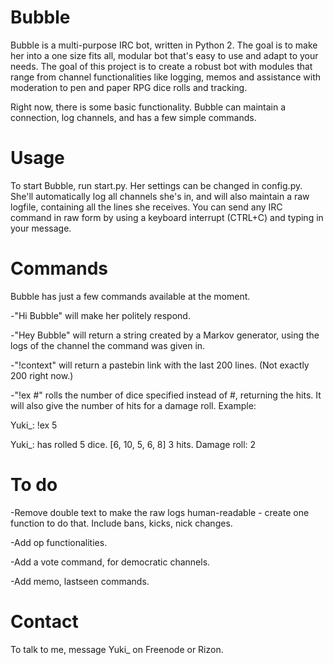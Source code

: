 # Bubble
Bubble is a multi-purpose IRC bot, written in Python 2. The goal is to make her into a one size fits all, modular bot that's easy to use and adapt to your needs. The goal of this project is to create a robust bot with modules that range from channel functionalities like logging, memos and assistance with moderation to pen and paper RPG dice rolls and tracking. 

Right now, there is some basic functionality. Bubble can maintain a connection, log channels, and has a few simple commands. 

# Usage
To start Bubble, run start.py. Her settings can be changed in config.py. She'll automatically log all channels she's in, and will also maintain a raw logfile, containing all the lines she receives. You can send any IRC command in raw form by using a keyboard interrupt (CTRL+C) and typing in your message. 

# Commands
Bubble has just a few commands available at the moment. 

-"Hi Bubble" will make her politely respond. 

-"Hey Bubble" will return a string created by a Markov generator, using the logs of the channel the command was given in. 

-"!context" will return a pastebin link with the last 200 lines. (Not exactly 200 right now.)

-"!ex #" rolls the number of dice specified instead of #, returning the hits. It will also give the number of hits for a damage roll. Example: 

Yuki_: !ex 5 <Bubble> 

Yuki_: has rolled 5 dice. [6, 10, 5, 6, 8] 3 hits. Damage roll: 2

# To do

-Remove double text to make the raw logs human-readable - create one function to do that. Include bans, kicks, nick changes.

-Add op functionalities.

-Add a vote command, for democratic channels. 

-Add memo, lastseen commands.

# Contact
To talk to me, message Yuki_ on Freenode or Rizon.